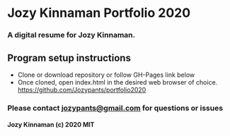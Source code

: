 # Jozy Kinnaman Portfolio 2020

### A digital resume for Jozy Kinnaman.

## Program setup instructions

- Clone or download repository or follow GH-Pages link below
- Once cloned, open index.html in the desired web browser of choice.
  https://github.com/Jozypants/portfolio2020

### Please contact jozypants@gmail.com for questions or issues

#### Jozy Kinnaman (c) 2020 MIT
